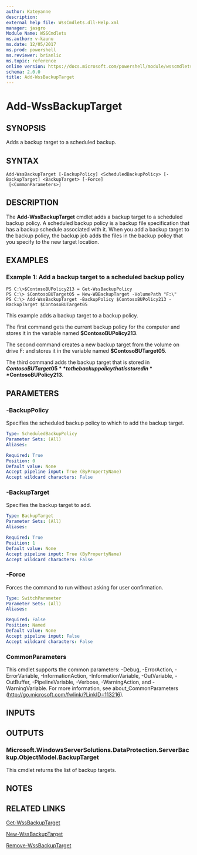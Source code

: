 ```yaml
---
author: Kateyanne
description: 
external help file: WssCmdlets.dll-Help.xml
manager: jasgro
Module Name: WSSCmdlets
ms.author: v-kaunu
ms.date: 12/05/2017
ms.prod: powershell
ms.reviewer: brianlic
ms.topic: reference
online version: https://docs.microsoft.com/powershell/module/wsscmdlets/add-wssbackuptarget?view=windowsserver2012r2-ps&wt.mc_id=ps-gethelp
schema: 2.0.0
title: Add-WssBackupTarget
---
```


# Add-WssBackupTarget

## SYNOPSIS
Adds a backup target to a scheduled backup.

## SYNTAX

```
Add-WssBackupTarget [-BackupPolicy] <ScheduledBackupPolicy> [-BackupTarget] <BackupTarget> [-Force]
 [<CommonParameters>]
```

## DESCRIPTION
The **Add-WssBackupTarget** cmdlet adds a backup target to a scheduled backup policy.
A scheduled backup policy is a backup file specification that has a backup schedule associated with it.
When you add a backup target to the backup policy, the backup job adds the files in the backup policy that you specify to the new target location.

## EXAMPLES

### Example 1: Add a backup target to a scheduled backup policy
```
PS C:\>$ContosoBUPolicy213 = Get-WssBackupPolicy
PS C:\> $ContosoBUTarget05 = New-WBBackupTarget -VolumePath "F:\"
PS C:\> Add-WssBackupTarget -BackupPolicy $ContosoBUPolicy213 -BackupTarget $ContosoBUTarget05
```

This example adds a backup target to a backup policy.

The first command gets the current backup policy for the computer and stores it in the variable named **$ContosoBUPolicy213**.

The second command creates a new backup target from the volume on drive F: and stores it in the variable named **$ContosoBUTarget05**.

The third command adds the backup target that is stored in **$ContosoBUTarget05** to the backup policy that is stored in **$ContosoBUPolicy213**.

## PARAMETERS

### -BackupPolicy
Specifies the scheduled backup policy to which to add the backup target.

```yaml
Type: ScheduledBackupPolicy
Parameter Sets: (All)
Aliases: 

Required: True
Position: 0
Default value: None
Accept pipeline input: True (ByPropertyName)
Accept wildcard characters: False
```

### -BackupTarget
Specifies the backup target to add.

```yaml
Type: BackupTarget
Parameter Sets: (All)
Aliases: 

Required: True
Position: 1
Default value: None
Accept pipeline input: True (ByPropertyName)
Accept wildcard characters: False
```

### -Force
Forces the command to run without asking for user confirmation.

```yaml
Type: SwitchParameter
Parameter Sets: (All)
Aliases: 

Required: False
Position: Named
Default value: None
Accept pipeline input: False
Accept wildcard characters: False
```

### CommonParameters
This cmdlet supports the common parameters: -Debug, -ErrorAction, -ErrorVariable, -InformationAction, -InformationVariable, -OutVariable, -OutBuffer, -PipelineVariable, -Verbose, -WarningAction, and -WarningVariable. For more information, see about_CommonParameters (http://go.microsoft.com/fwlink/?LinkID=113216).

## INPUTS

## OUTPUTS

### Microsoft.WindowsServerSolutions.DataProtection.ServerBackup.ObjectModel.BackupTarget
This cmdlet returns the list of backup targets.

## NOTES

## RELATED LINKS

[Get-WssBackupTarget](./Get-WssBackupTarget.md)

[New-WssBackupTarget](./New-WssBackupTarget.md)

[Remove-WssBackupTarget](./Remove-WssBackupTarget.md)

